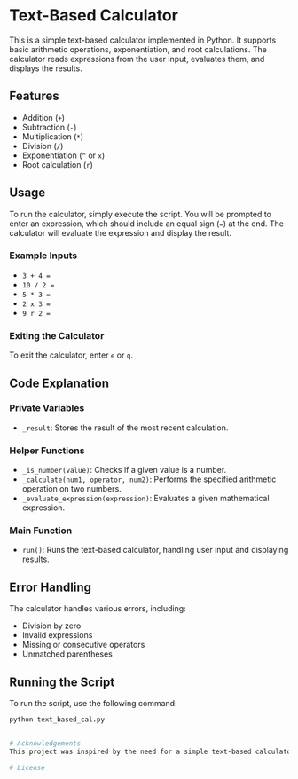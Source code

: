 # Text-Based Calculator

This is a simple text-based calculator implemented in Python. It supports basic arithmetic operations, exponentiation, and root calculations. The calculator reads expressions from the user input, evaluates them, and displays the results.

## Features

- Addition (`+`)
- Subtraction (`-`)
- Multiplication (`*`)
- Division (`/`)
- Exponentiation (`^` or `x`)
- Root calculation (`r`)

## Usage

To run the calculator, simply execute the script. You will be prompted to enter an expression, which should include an equal sign (`=`) at the end. The calculator will evaluate the expression and display the result.

### Example Inputs

- `3 + 4 =`
- `10 / 2 =`
- `5 * 3 =`
- `2 x 3 =`
- `9 r 2 =`

### Exiting the Calculator

To exit the calculator, enter `e` or `q`.

## Code Explanation

### Private Variables

- `_result`: Stores the result of the most recent calculation.

### Helper Functions

- `_is_number(value)`: Checks if a given value is a number.
- `_calculate(num1, operator, num2)`: Performs the specified arithmetic operation on two numbers.
- `_evaluate_expression(expression)`: Evaluates a given mathematical expression.

### Main Function

- `run()`: Runs the text-based calculator, handling user input and displaying results.

## Error Handling

The calculator handles various errors, including:

- Division by zero
- Invalid expressions
- Missing or consecutive operators
- Unmatched parentheses

## Running the Script

To run the script, use the following command:

```sh
python text_based_cal.py


# Acknowledgements
This project was inspired by the need for a simple text-based calculator for educational purposes.

# License